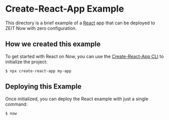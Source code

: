 # Create-React-App Example

This directory is a brief example of a [React](https://reactjs.org/) app that can be deployed to ZEIT Now with zero configuration.

## How we created this example

To get started with React on Now, you can use the [Create-React-App CLI](https://reactjs.org/docs/create-a-new-react-app.html#create-react-app) to initialize the project:

```shell
$ npx create-react-app my-app
```

## Deploying this Example

Once initialized, you can deploy the React example with just a single command:

```shell
$ now
```
